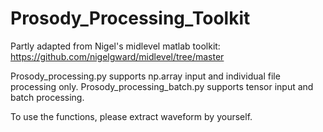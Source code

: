 # Prosody_Processing_Toolkit

Partly adapted from Nigel's midlevel matlab toolkit: https://github.com/nigelgward/midlevel/tree/master

Prosody_processing.py supports np.array input and individual file processing only.
Prosody_processing_batch.py supports tensor input and batch processing.

To use the functions, please extract waveform by yourself.
